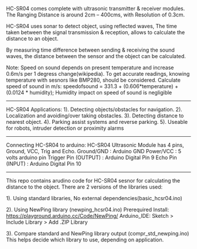 HC-SR04 comes complete with ultrasonic transmitter & receiver modules.
The Ranging Distance is around 2cm – 400cms, with Resolution of 0.3cm.

HC-SR04 uses sonar to detect object, using reflected waves,
The time taken between the signal transmission & reception, allows to
calculate the distance to an object.

By measuring time difference between sending & receiving the sound
waves, the distance between the sensor and the object can be calculated.

Note: Speed on sound depends on present temperature and increase
0.6m/s per 1 degress change(wikipedia).
To get accurate readings, knowing temperature with sesnors like BMP280, should be considered.
Calculate speed of sound in m/s: speedofsound = 331.3 + (0.606*temperature) + (0.0124 * humidity);
Humidity impact on speed of sound is negligible

-------
HC-SR04 Applications:
  1). Detecting objects/obstacles for navigation.
  2). Localization and avoiding/over taking obstacles.
  3). Detecting distance to nearest object.
  4). Parking assist systems and reverse parking.
  5). Useable for robots, intruder detection or proximity alarms

------
Connecting HC-SR04 to arduino:
   HC-SR04 Ultrasonic Module has 4 pins, Ground, VCC, Trig and Echo.
   Ground/GND : Arduino GND
   Power/VCC : 5 volts arduino pin
   Trigger Pin (OUTPUT) : Arduino Digital Pin 9
   Echo Pin (INPUT) : Arduino Digital Pin 10

--------------------

This repo contains arudino code for HC-SR04 sesnor for calculating the
distance to the object. There are 2 versions of the libraries used:

1). Using standard libraries, No external dependencies(basic_hcsr04.ino)

2). Using NewPing library (newping_hcsr04.ino)
Prerequired Install: https://playground.arduino.cc/Code/NewPing/
Arduino_IDE: Sketch > Include Library > Add .ZIP Library

3). Compare standard and NewPing library output (compr_std_newping.ino)
This helps decide which library to use, depending on application.



